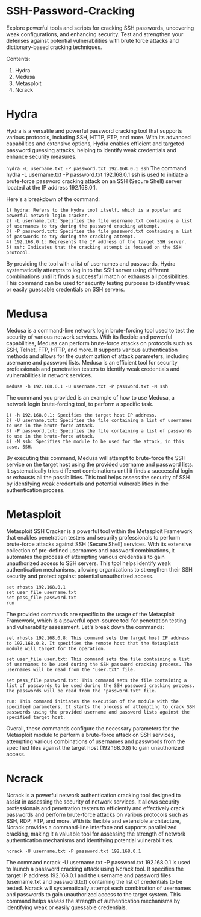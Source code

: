 # SSH-Password-Cracking
Explore powerful tools and scripts for cracking SSH passwords, uncovering weak configurations, and enhancing security. Test and strengthen your defenses against potential vulnerabilities with brute force attacks and dictionary-based cracking techniques.


Contents:
1) Hydra
2) Medusa
3) Metasploit
4) Ncrack


**<h1>Hydra</h1>**

   Hydra is a versatile and powerful password cracking tool that supports various protocols, including SSH, HTTP, FTP, and more. With its advanced capabilities and extensive options, Hydra enables efficient and targeted password guessing attacks, helping to identify weak credentials and enhance security measures.

   ```hydra -L username.txt -P password.txt 192.168.0.1 ssh```
   The command hydra -L username.txt -P password.txt 192.168.0.1 ssh is used to initiate a brute-force password cracking attack on an SSH (Secure Shell) server located at the IP address 192.168.0.1.

Here's a breakdown of the command:

    1) hydra: Refers to the Hydra tool itself, which is a popular and powerful network login cracker.
    2) -L username.txt: Specifies the file username.txt containing a list of usernames to try during the password cracking attempt.
    3) -P password.txt: Specifies the file password.txt containing a list of passwords to try during the cracking attempt.
    4) 192.168.0.1: Represents the IP address of the target SSH server.
    5) ssh: Indicates that the cracking attempt is focused on the SSH protocol.

By providing the tool with a list of usernames and passwords, Hydra systematically attempts to log in to the SSH server using different combinations until it finds a successful match or exhausts all possibilities. This command can be used for security testing purposes to identify weak or easily guessable credentials on SSH servers.



**<h1>Medusa</h1>**

Medusa is a command-line network login brute-forcing tool used to test the security of various network services. With its flexible and powerful capabilities, Medusa can perform brute-force attacks on protocols such as SSH, Telnet, FTP, HTTP, and more. It supports various authentication methods and allows for the customization of attack parameters, including username and password lists. Medusa is an efficient tool for security professionals and penetration testers to identify weak credentials and vulnerabilities in network services.

```medusa -h 192.168.0.1 -U username.txt -P password.txt -M ssh```


The command you provided is an example of how to use Medusa, a network login brute-forcing tool, to perform a specific task.

    1) -h 192.168.0.1: Specifies the target host IP address.
    2) -U username.txt: Specifies the file containing a list of usernames to use in the brute-force attack.
    3) -P password.txt: Specifies the file containing a list of passwords to use in the brute-force attack.
    4) -M ssh: Specifies the module to be used for the attack, in this case, SSH.

By executing this command, Medusa will attempt to brute-force the SSH service on the target host using the provided username and password lists. It systematically tries different combinations until it finds a successful login or exhausts all the possibilities. This tool helps assess the security of SSH by identifying weak credentials and potential vulnerabilities in the authentication process.


**<h1>Metasploit</h1>**

Metasploit SSH Cracker is a powerful tool within the Metasploit Framework that enables penetration testers and security professionals to perform brute-force attacks against SSH (Secure Shell) services. With its extensive collection of pre-defined usernames and password combinations, it automates the process of attempting various credentials to gain unauthorized access to SSH servers. This tool helps identify weak authentication mechanisms, allowing organizations to strengthen their SSH security and protect against potential unauthorized access.

```use auxiliary/scanner/ssh/ssh_login
set rhosts 192.168.0.1
set user_file username.txt
set pass_file password.txt
run
```

The provided commands are specific to the usage of the Metasploit Framework, which is a powerful open-source tool for penetration testing and vulnerability assessment. Let's break down the commands:

    set rhosts 192.168.0.8: This command sets the target host IP address to 192.168.0.8. It specifies the remote host that the Metasploit module will target for the operation.

    set user_file user.txt: This command sets the file containing a list of usernames to be used during the SSH password cracking process. The usernames will be read from the "user.txt" file.

    set pass_file password.txt: This command sets the file containing a list of passwords to be used during the SSH password cracking process. The passwords will be read from the "password.txt" file.

    run: This command initiates the execution of the module with the specified parameters. It starts the process of attempting to crack SSH passwords using the provided username and password lists against the specified target host.

Overall, these commands configure the necessary parameters for the Metasploit module to perform a brute-force attack on SSH services, attempting various combinations of usernames and passwords from the specified files against the target host (192.168.0.8) to gain unauthorized access.


**<h1>Ncrack</h1>**


Ncrack is a powerful network authentication cracking tool designed to assist in assessing the security of network services. It allows security professionals and penetration testers to efficiently and effectively crack passwords and perform brute-force attacks on various protocols such as SSH, RDP, FTP, and more. With its flexible and extensible architecture, Ncrack provides a command-line interface and supports parallelized cracking, making it a valuable tool for assessing the strength of network authentication mechanisms and identifying potential vulnerabilities.

```ncrack -U username.txt -P password.txt 192.168.0.1```


The command ncrack -U username.txt -P password.txt 192.168.0.1 is used to launch a password cracking attack using Ncrack tool. It specifies the target IP address 192.168.0.1 and the username and password files (username.txt and password.txt) containing the list of credentials to be tested. Ncrack will systematically attempt each combination of usernames and passwords to gain unauthorized access to the target system. This command helps assess the strength of authentication mechanisms by identifying weak or easily guessable credentials.
